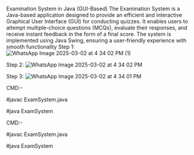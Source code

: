 Examination System in Java (GUI-Based)
The Examination System is a Java-based application designed to provide an efficient and interactive Graphical User Interface (GUI) for conducting quizzes. It enables users to attempt multiple-choice questions (MCQs), evaluate their responses, and receive instant feedback in the form of a final score. The system is implemented using Java Swing, ensuring a user-friendly experience with smooth functionality
Step 1:
![WhatsApp Image 2025-03-02 at 4 34 02 PM (1)](https://github.com/user-attachments/assets/143fec2c-0a0a-4d43-918b-420619ff597e)

Step 2:
![WhatsApp Image 2025-03-02 at 4 34 02 PM](https://github.com/user-attachments/assets/55e7fcb7-c6e9-435d-a959-bed780292757)

Step 3:
![WhatsApp Image 2025-03-02 at 4 34 01 PM](https://github.com/user-attachments/assets/016998ce-b0af-44bc-8dc7-411c2f6bfa3c)

CMD:-

#javac ExamSystem.java

#java ExamSystem
 

















CMD:-

#javac ExamSystem.java

#java ExamSystem
